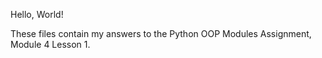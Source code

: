 Hello, World!

These files contain my answers to the Python OOP Modules Assignment, Module 4 Lesson 1.